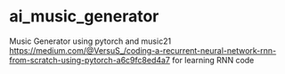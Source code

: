 # ai_music_generator
Music Generator using pytorch and music21
https://medium.com/@VersuS_/coding-a-recurrent-neural-network-rnn-from-scratch-using-pytorch-a6c9fc8ed4a7
for learning RNN code
